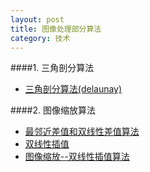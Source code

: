 ```yaml
---
layout: post
title: 图像处理部分算法
category: 技术
---
```


####1. 三角剖分算法

* [三角剖分算法(delaunay)](http://www.cnblogs.com/zhiyishou/p/4430017.html "triangulation")

####2. 图像缩放算法

* [最邻近差值和双线性差值算法](http://www.360doc.com/content/10/0907/17/474846_51910436.shtml "triangulation")
* [双线性插值](https://zh.wikipedia.org/wiki/%E5%8F%8C%E7%BA%BF%E6%80%A7%E6%8F%92%E5%80%BC "triangulation")
* [图像缩放--双线性插值算法](http://blog.csdn.net/xiaqunfeng123/article/details/17362881 "triangulation")

